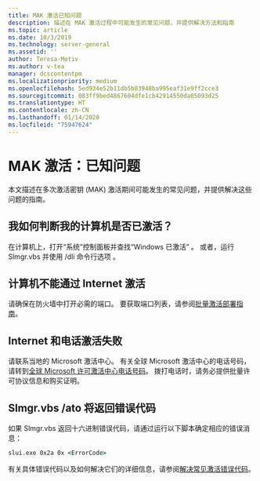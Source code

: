 ```yaml
---
title: MAK 激活已知问题
description: 描述在 MAK 激活过程中可能发生的常见问题，并提供解决方法和指南
ms.topic: article
ms.date: 10/3/2019
ms.technology: server-general
ms.assetid: ''
author: Teresa-Motiv
ms.author: v-tea
manager: dcscontentpm
ms.localizationpriority: medium
ms.openlocfilehash: 5ed934e52b11db5b83948ba995eaf31e9ff2cce3
ms.sourcegitcommit: 083ff9bed4867604dfe1cb42914550da05093d25
ms.translationtype: HT
ms.contentlocale: zh-CN
ms.lasthandoff: 01/14/2020
ms.locfileid: "75947624"
---
```

# <a name="mak-activation-known-issues"></a>MAK 激活：已知问题

本文描述在多次激活密钥 (MAK) 激活期间可能发生的常见问题，并提供解决这些问题的指南。

## <a name="how-can-i-tell-whether-my-computer-is-activated"></a>我如何判断我的计算机是否已激活？

在计算机上，打开“系统”控制面板并查找“Windows 已激活”   。 或者，运行 Slmgr.vbs 并使用 /dli 命令行选项  。

## <a name="the-computer-does-not-activate-over-the-internet"></a>计算机不能通过 Internet 激活

请确保在防火墙中打开必需的端口。 要获取端口列表，请参阅[批量激活部署指南](https://go.microsoft.com/fwlink/?linkid=150083)。

## <a name="internet-and-telephone-activation-fail"></a>Internet 和电话激活失败

请联系当地的 Microsoft 激活中心。 有关全球 Microsoft 激活中心的电话号码，请转到[全球 Microsoft 许可激活中心电话号码](https://www.microsoft.com/Licensing/existing-customer/activation-centers)。 拨打电话时，请务必提供批量许可协议信息和购买证明。

## <a name="slmgrvbs-ato-returns-an-error-code"></a>Slmgr.vbs /ato 将返回错误代码

如果 Slmgr.vbs 返回十六进制错误代码，请通过运行以下脚本确定相应的错误消息：

```cmd
slui.exe 0x2a 0x <ErrorCode>
```

有关具体错误代码以及如何解决它们的详细信息，请参阅[解决常见激活错误代码](activation-error-codes.md)。
